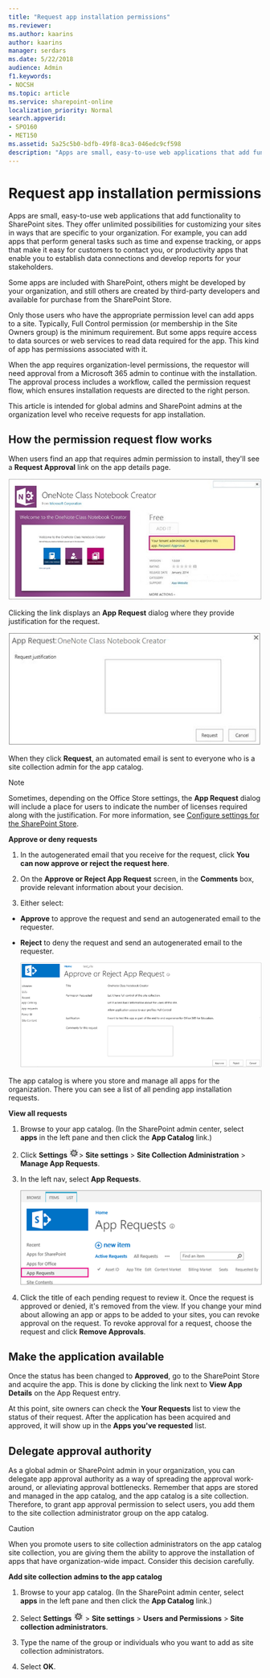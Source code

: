 ```yaml
---
title: "Request app installation permissions"
ms.reviewer: 
ms.author: kaarins
author: kaarins
manager: serdars
ms.date: 5/22/2018
audience: Admin
f1.keywords:
- NOCSH
ms.topic: article
ms.service: sharepoint-online
localization_priority: Normal
search.appverid:
- SPO160
- MET150
ms.assetid: 5a25c5b0-bdfb-49f8-8ca3-046edc9cf598
description: "Apps are small, easy-to-use web applications that add functionality to SharePoint sites. They offer unlimited possibilities for customizing your sites in ways that are specific to your organization. For example, you can add apps that perform general tasks such as time and expense tracking, or apps that make it easy for customers to contact you, or productivity apps that enable you to establish data connections and develop reports for your stakeholders."
---
```


# Request app installation permissions

Apps are small, easy-to-use web applications that add functionality to SharePoint sites. They offer unlimited possibilities for customizing your sites in ways that are specific to your organization. For example, you can add apps that perform general tasks such as time and expense tracking, or apps that make it easy for customers to contact you, or productivity apps that enable you to establish data connections and develop reports for your stakeholders. 
  
Some apps are included with SharePoint, others might be developed by your organization, and still others are created by third-party developers and available for purchase from the SharePoint Store. 
  
 Only those users who have the appropriate permission level can add apps to a site. Typically, Full Control permission (or membership in the Site Owners group) is the minimum requirement. But some apps require access to data sources or web services to read data required for the app. This kind of app has permissions associated with it. 
 
When the app requires organization-level permissions, the requestor will need approval from a Microsoft 365 admin to continue with the installation. The approval process includes a workflow, called the permission request flow, which ensures installation requests are directed to the right person. 
  
This article is intended for global admins and SharePoint admins at the organization level who receive requests for app installation.
  
## How the permission request flow works

When users find an app that requires admin permission to install, they'll see a **Request Approval** link on the app details page. 
  
![Screen shot of the application details page with the Request Approval link highlighted](media/4b047f1e-0254-4bc6-82a5-b96e0c091d7f.jpg)
  
 Clicking the link displays an **App Request** dialog where they provide justification for the request. 
  
![Screen shot of the app request dialog](media/ad8f97f2-4cf1-41f8-bcd2-5cc7e1e0ecc6.jpg)
  
When they click **Request**, an automated email is sent to everyone who is a site collection admin for the app catalog.
  
> [!NOTE]
> Sometimes, depending on the Office Store settings, the **App Request** dialog will include a place for users to indicate the number of licenses required along with the justification. For more information, see [Configure settings for the SharePoint Store](configure-sharepoint-store-settings.md).
  
 **Approve or deny requests**
  
1. In the autogenerated email that you receive for the request, click **You can now approve or reject the request here**. 
    
2.  On the **Approve or Reject App Request** screen, in the **Comments** box, provide relevant information about your decision. 
    
3. Either select: 
    
  - **Approve** to approve the request and send an autogenerated email to the requester. 
    
  - **Reject** to deny the request and send an autogenerated email to the requester. 
    
    ![Screen shot showing the Approve or Reject App Request dialog](media/c5527b3f-6413-4591-9d91-5f89f2e253a3.png)
  
The app catalog is where you store and manage all apps for the organization. There you can see a list of all pending app installation requests. 
  
 **View all requests**
  
1. Browse to your app catalog. (In the SharePoint admin center, select **apps** in the left pane and then click the **App Catalog** link.) 
    
2. Click **Settings** ![Settings icon](media/a9a59c0f-2e67-4cbf-9438-af273b0d552b.png)\> **Site settings** \> **Site Collection Administration** \> **Manage App Requests**.
    
3. In the left nav, select **App Requests**.
    
    ![Screen shot showing the App Request link](media/43dc9a1b-61da-4304-acd1-70e16e06907b.png)
  
4. Click the title of each pending request to review it. Once the request is approved or denied, it's removed from the view. If you change your mind about allowing an app or apps to be added to your sites, you can revoke approval on the request. To revoke approval for a request, choose the request and click **Remove Approvals**.

## Make the application available

Once the status has been changed to **Approved**, go to the SharePoint Store and acquire the app. This is done by clicking the link next to **View App Details** on the App Request entry.

At this point, site owners can check the **Your Requests** list to view the status of their request. After the application has been acquired and approved, it will show up in the **Apps you've requested** list.
    
## Delegate approval authority

As a global admin or SharePoint admin in your organization, you can delegate app approval authority as a way of spreading the approval work-around, or alleviating approval bottlenecks. Remember that apps are stored and managed in the app catalog, and the app catalog is a site collection. Therefore, to grant app approval permission to select users, you add them to the site collection administrator group on the app catalog. 
  
> [!CAUTION]
> When you promote users to site collection administrators on the app catalog site collection, you are giving them the ability to approve the installation of apps that have organization-wide impact. Consider this decision carefully. 
  
 **Add site collection admins to the app catalog**
  
1. Browse to your app catalog. (In the SharePoint admin center, select **apps** in the left pane and then click the **App Catalog** link.) 
    
2. Select **Settings** ![Settings icon](media/a9a59c0f-2e67-4cbf-9438-af273b0d552b.png) \> **Site settings** \> **Users and Permissions** \> **Site collection administrators**.
    
3. Type the name of the group or individuals who you want to add as site collection administrators.
    
4. Select **OK**.
    

